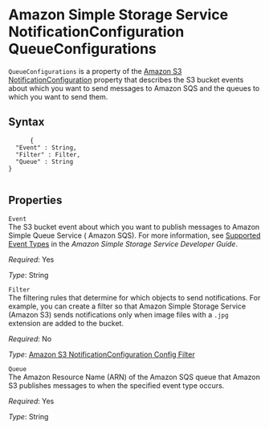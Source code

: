 Amazon Simple Storage Service NotificationConfiguration QueueConfigurations
===========================================================================

`QueueConfigurations` is a property of the [Amazon S3 NotificationConfiguration](aws-properties-s3-bucket-notificationconfig.html "Amazon S3 NotificationConfiguration") property that describes the S3 bucket events about which you want to send messages to Amazon SQS and the queues to which you want to send them.

Syntax
------

``` {.programlisting}
      {
  "Event" : String,
  "Filter" : Filter,
  "Queue" : String 
}
    
```

Properties
----------

 `Event`   
The S3 bucket event about which you want to publish messages to Amazon Simple Queue Service ( Amazon SQS). For more information, see [Supported Event Types](http://docs.aws.amazon.com/AmazonS3/latest/dev/NotificationHowTo.html) in the *Amazon Simple Storage Service Developer Guide*.

*Required*: Yes

*Type*: String

 `Filter`   
The filtering rules that determine for which objects to send notifications. For example, you can create a filter so that Amazon Simple Storage Service (Amazon S3) sends notifications only when image files with a `.jpg` extension are added to the bucket.

*Required*: No

*Type*: [Amazon S3 NotificationConfiguration Config Filter](aws-properties-s3-bucket-notificationconfiguration-config-filter.html "Amazon S3 NotificationConfiguration Config Filter")

 `Queue`   
The Amazon Resource Name (ARN) of the Amazon SQS queue that Amazon S3 publishes messages to when the specified event type occurs.

*Required*: Yes

*Type*: String


